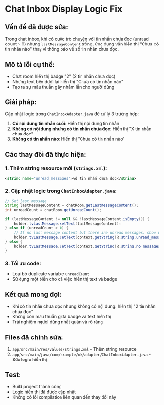 # Chat Inbox Display Logic Fix

## Vấn đề đã được sửa:
Trong chat inbox, khi có cuộc trò chuyện với tin nhắn chưa đọc (unread count > 0) nhưng `lastMessageContent` trống, ứng dụng vẫn hiển thị "Chưa có tin nhắn nào" thay vì thông báo về số tin nhắn chưa đọc.

## Mô tả lỗi cụ thể:
- Chat room hiển thị badge "2" (2 tin nhắn chưa đọc)
- Nhưng text bên dưới lại hiển thị "Chưa có tin nhắn nào"
- Tạo ra sự mâu thuẫn gây nhầm lẫn cho người dùng

## Giải pháp:
Cập nhật logic trong `ChatInboxAdapter.java` để xử lý 3 trường hợp:

1. **Có nội dung tin nhắn cuối**: Hiển thị nội dung tin nhắn
2. **Không có nội dung nhưng có tin nhắn chưa đọc**: Hiển thị "X tin nhắn chưa đọc"
3. **Không có tin nhắn nào**: Hiển thị "Chưa có tin nhắn nào"

## Các thay đổi đã thực hiện:

### 1. Thêm string resource mới (`strings.xml`):
```xml
<string name="unread_messages">%d tin nhắn chưa đọc</string>
```

### 2. Cập nhật logic trong `ChatInboxAdapter.java`:
```java
// Set last message
String lastMessageContent = chatRoom.getLastMessageContent();
int unreadCount = chatRoom.getUnreadCount();

if (lastMessageContent != null && !lastMessageContent.isEmpty()) {
    holder.tvLastMessage.setText(lastMessageContent);
} else if (unreadCount > 0) {
    // If no last message content but there are unread messages, show unread count
    holder.tvLastMessage.setText(context.getString(R.string.unread_messages, unreadCount));
} else {
    holder.tvLastMessage.setText(context.getString(R.string.no_messages_yet));
}
```

### 3. Tối ưu code:
- Loại bỏ duplicate variable `unreadCount`
- Sử dụng một biến cho cả việc hiển thị text và badge

## Kết quả mong đợi:
- Khi có tin nhắn chưa đọc nhưng không có nội dung: hiển thị "2 tin nhắn chưa đọc"
- Không còn mâu thuẫn giữa badge và text hiển thị
- Trải nghiệm người dùng nhất quán và rõ ràng

## Files đã chỉnh sửa:
1. `app/src/main/res/values/strings.xml` - Thêm string resource
2. `app/src/main/java/com/example/ok/adapter/ChatInboxAdapter.java` - Sửa logic hiển thị

## Test:
- Build project thành công
- Logic hiển thị đã được cập nhật
- Không có lỗi compilation liên quan đến thay đổi này
